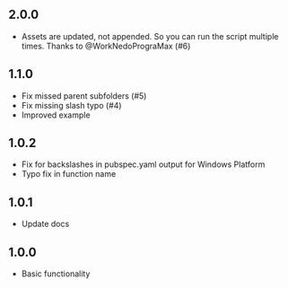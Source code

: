 ## 2.0.0
* Assets are updated, not appended. So you can run the script multiple times. Thanks to @WorkNedoPrograMax (#6)

## 1.1.0
* Fix missed parent subfolders (#5)
* Fix missing slash typo (#4)
* Improved example

## 1.0.2

* Fix for backslashes in pubspec.yaml output for Windows Platform
* Typo fix in function name

## 1.0.1

* Update docs

## 1.0.0

* Basic functionality
